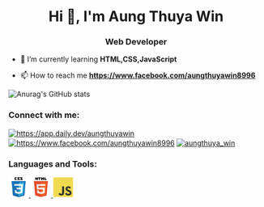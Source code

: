 <h1 align="center">Hi 👋, I'm Aung Thuya Win</h1>
<h3 align="center">Web Developer</h3>

- 🌱 I’m currently learning **HTML,CSS,JavaScript**

- 📫 How to reach me **https://www.facebook.com/aungthuyawin8996**

![Anurag's GitHub stats](https://github-readme-stats.vercel.app/api?username=Aungthuyawin&show_icons=true&theme=tokyonight)

<h3 align="left">Connect with me:</h3>
<p align="left">
<a href="https://dev.to/https://app.daily.dev/aungthuyawin" target="blank"><img align="center" src="https://raw.githubusercontent.com/rahuldkjain/github-profile-readme-generator/master/src/images/icons/Social/devto.svg" alt="https://app.daily.dev/aungthuyawin" height="30" width="40" /></a>
<a href="https://fb.com/https://www.facebook.com/aungthuyawin8996" target="blank"><img align="center" src="https://raw.githubusercontent.com/rahuldkjain/github-profile-readme-generator/master/src/images/icons/Social/facebook.svg" alt="https://www.facebook.com/aungthuyawin8996" height="30" width="40" /></a>
<a href="https://instagram.com/aungthuya_win" target="blank"><img align="center" src="https://raw.githubusercontent.com/rahuldkjain/github-profile-readme-generator/master/src/images/icons/Social/instagram.svg" alt="aungthuya_win" height="30" width="40" /></a>
</p>

<h3 align="left">Languages and Tools:</h3>
<p align="left"> <a href="https://www.w3schools.com/css/" target="_blank" rel="noreferrer"> <img src="https://raw.githubusercontent.com/devicons/devicon/master/icons/css3/css3-original-wordmark.svg" alt="css3" width="40" height="40"/> </a> <a href="https://www.w3.org/html/" target="_blank" rel="noreferrer"> <img src="https://raw.githubusercontent.com/devicons/devicon/master/icons/html5/html5-original-wordmark.svg" alt="html5" width="40" height="40"/> </a> <a href="https://developer.mozilla.org/en-US/docs/Web/JavaScript" target="_blank" rel="noreferrer"> <img src="https://raw.githubusercontent.com/devicons/devicon/master/icons/javascript/javascript-original.svg" alt="javascript" width="40" height="40"/> </a> </p>
